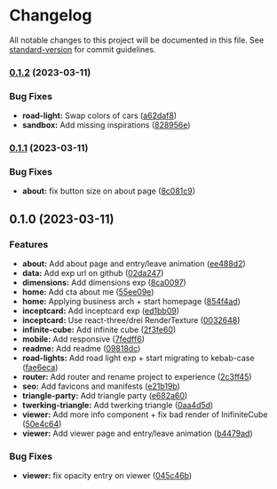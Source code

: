 # Changelog

All notable changes to this project will be documented in this file. See [standard-version](https://github.com/conventional-changelog/standard-version) for commit guidelines.

### [0.1.2](https://github.com/JulienRst/playground/compare/v0.1.1...v0.1.2) (2023-03-11)


### Bug Fixes

* **road-light:** Swap colors of cars ([a62daf8](https://github.com/JulienRst/playground/commit/a62daf8b7f7c64a00bdf87b68833a528cb9fbb72))
* **sandbox:** Add missing inspirations ([828956e](https://github.com/JulienRst/playground/commit/828956e631ffd5c8d876fc9d7de304f3dbea2c13))

### [0.1.1](https://github.com/JulienRst/playground/compare/v0.1.0...v0.1.1) (2023-03-11)


### Bug Fixes

* **about:** fix button size on about page ([8c081c9](https://github.com/JulienRst/playground/commit/8c081c94cada0e3f67af55a184c714d5618f9ecd))

## 0.1.0 (2023-03-11)


### Features

* **about:** Add about page and entry/leave animation ([ee488d2](https://github.com/JulienRst/playground/commit/ee488d2ed4d43b278b3f44270b411c57cfd85fda))
* **data:** Add exp url on github ([02da247](https://github.com/JulienRst/playground/commit/02da247dc9c929aa720727f85af3085e73b99b07))
* **dimensions:** Add dimensions exp ([8ca0097](https://github.com/JulienRst/playground/commit/8ca009759263b6df07692b8814d4ca00c7474594))
* **home:** Add cta about me ([55ee09e](https://github.com/JulienRst/playground/commit/55ee09e818278046cd385a512a4f2e78ddf2248c))
* **home:** Applying business arch + start homepage ([854f4ad](https://github.com/JulienRst/playground/commit/854f4ad2678ada344479dcd473b79746473a8a58))
* **inceptcard:** Add inceptcard exp ([ed1bb09](https://github.com/JulienRst/playground/commit/ed1bb096bc3845c1e4712bf9d88b95ca57bc20b9))
* **inceptcard:** Use react-three/drei RenderTexture ([0032648](https://github.com/JulienRst/playground/commit/00326488da7d707a26833c24ef491f7cc2c4ae96))
* **infinite-cube:** Add infinite cube ([2f3fe60](https://github.com/JulienRst/playground/commit/2f3fe60965b7436f7cd05944caf210a49f976cf9))
* **mobile:** Add responsive ([7fedff6](https://github.com/JulienRst/playground/commit/7fedff63bbd6ec803a34e4474a51840e7b63ebc7))
* **readme:** Add readme ([09818dc](https://github.com/JulienRst/playground/commit/09818dc29fe8435d7fcdeb563da36c421ab74bd8))
* **road-lights:** Add road light exp + start migrating to kebab-case ([fae6eca](https://github.com/JulienRst/playground/commit/fae6eca1ed956c09b2679f7ba7e9732044ca68e1))
* **router:** Add router and rename project to experience ([2c3ff45](https://github.com/JulienRst/playground/commit/2c3ff45d16ff14f7e9d45a049ea7369aa2987c8a))
* **seo:** Add favicons and manifests ([e21b19b](https://github.com/JulienRst/playground/commit/e21b19bdcb1afc87c90c695c694bb473906131af))
* **triangle-party:** Add triangle party ([e682a60](https://github.com/JulienRst/playground/commit/e682a60f210982aca176cbeca2072369c703dbe7))
* **twerking-triangle:** Add twerking triangle ([0aa4d5d](https://github.com/JulienRst/playground/commit/0aa4d5df814f121dbff41c1fc49244149e924e16))
* **viewer:** Add more info component + fix bad render of InifiniteCube ([50e4c64](https://github.com/JulienRst/playground/commit/50e4c64ab76ab66326fc8ab3b013dd0c6805d0dd))
* **viewer:** Add viewer page and entry/leave animation ([b4479ad](https://github.com/JulienRst/playground/commit/b4479ad17ce162ce23ba6b5e4a0405474bb4f352))


### Bug Fixes

* **viewer:** fix opacity entry on viewer ([045c46b](https://github.com/JulienRst/playground/commit/045c46bc6dda2001367b969be17c3545e9568899))
